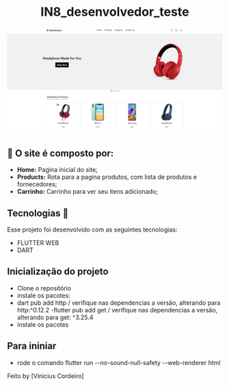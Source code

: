 <h1 align="center">IN8_desenvolvedor_teste</h1>

<img src="assets/E-commerce.jpg">

## 🤯 O site é composto por:

- **Home:** Pagina inicial do site;
- **Products:** Rota para a pagina produtos, com lista de produtos e fornecedores;
- **Carrinho:** Carrinho para ver seu itens adicionado;

## Tecnologias 🚀 

Esse projeto foi desenvolvido com as seguintes tecnologias:

- FLUTTER WEB
- DART

## Inicialização do projeto

- Clone o repositório
- instale os pacotes:
- dart pub add http / verifique nas dependencias a versão, alterando para http:^0.12.2
-flutter pub add get / verifique nas dependencias a versão, alterando para   get: ^3.25.4
- instale os pacotes

## Para ininiar

- rode o comando flutter run --no-sound-null-safety --web-renderer html


Feito  by [Vinicius Cordeiro]
